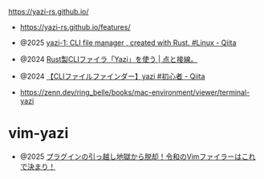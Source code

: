 https://yazi-rs.github.io/

- https://yazi-rs.github.io/features/

- @2025 [yazi-1: CLI file manager , created with Rust. #Linux - Qiita](https://qiita.com/mjr_55/items/f027da4ebba3f36dd926)
- @2024 [Rust製CLIファイラ「Yazi」を使う | 点と接線。](https://riq0h.jp/2024/10/29/201909/)
- @2024 [【CLIファイルファインダー】yazi #初心者 - Qiita](https://qiita.com/darallium/items/ae7060ff66ff1214bcec)
- https://zenn.dev/ring_belle/books/mac-environment/viewer/terminal-yazi

# vim-yazi

- @2025 [プラグインの引っ越し地獄から脱却！令和のVimファイラーはこれで決まり！](https://zenn.dev/1227yukimura/articles/introduce-vim-yazi)
